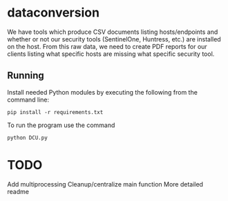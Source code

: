 # dataconversion
We have tools which produce CSV documents listing hosts/endpoints and whether or not our security tools (SentinelOne, Huntress, etc.) are installed on the host. From this raw data, we need to create PDF reports for our clients listing what specific hosts are missing what specific security tool.

## Running

Install needed Python modules by executing the following from the command line:

```
pip install -r requirements.txt
```

To run the program use the command

```
python DCU.py
```

# TODO
Add multiprocessing
Cleanup/centralize main function
More detailed readme
